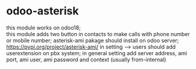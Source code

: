 # odoo-asterisk
this module works on odoo18;<br>
this module adds two  button in contacts to make calls with phone number or mobile number;
asterisk-ami pakage should install on odoo server;
https://pypi.org/project/asterisk-ami/
in setting --> users should add userextension on pbx system;
in general setting add server address, ami port, ami user, ami password and context (usually from-internal)

